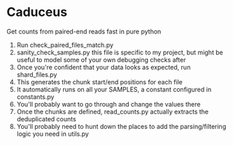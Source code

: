# Caduceus
Get counts from paired-end reads fast in pure python
1. Run check_paired_files_match.py
2. sanity_check_samples.py this file is specific to my project, but might be useful to model some of your own debugging checks after
3. Once you're confident that your data looks as expected, run shard_files.py
4. This generates the chunk start/end positions for each file
5. It automatically runs on all your SAMPLES, a constant configured in constants.py
6. You'll probably want to go through and change the values there
7. Once the chunks are defined, read_counts.py actually extracts the deduplicated counts
8. You'll probably need to hunt down the places to add the parsing/filtering logic you need in utils.py
